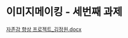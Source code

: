 # 이미지메이킹 - 세번째 과제

[자존감 향상 프로젝트_김정원.docx](%EC%9E%90%EC%A1%B4%EA%B0%90_%ED%96%A5%EC%83%81_%ED%94%84%EB%A1%9C%EC%A0%9D%ED%8A%B8_%EA%B9%80%EC%A0%95%EC%9B%90.docx)